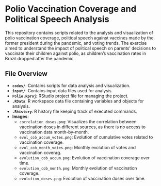 # Polio Vaccination Coverage and Political Speech Analysis

This repository contains scripts related to the analysis and visualization of polio vaccination coverage, political speech against vaccines made by the former president during the pandemic, and voting trends. The exercise aimed to understand the impact of political speech on parents' decisions to vaccinate their children against polio, as children’s vaccination rates in Brazil dropped after the pandemic.

## File Overview

- **`codes/`**: Contains scripts for data analysis and visualization.
- **`input/`**: Contains input data files used for analysis.
- **`Polio.Rproj`**: RStudio project file for managing the project.
- **`.RData`**: R workspace data file containing variables and objects for analysis.
- **`.Rhistory`**: R history file keeping track of executed commands.
- **Images**: 
  - `correlation_doses.png`: Visualizes the correlation between vaccination doses in different sources, as there is no access to vaccination data month-by-month.
  - `evol_cob_accum_votes.png`: Evolution of cumulative votes related to vaccination coverage.
  - `evol_cob_month_votes.png`: Monthly evolution of votes and vaccination coverag.
  - `evolution_cob_accum.png`: Evolution of vaccination coverage over time.
  - `evolution_cob_month.png`: Monthly evolution of vaccination coverage.
  - `evolution_doses.png`: Evolution of vaccination doses over time.
